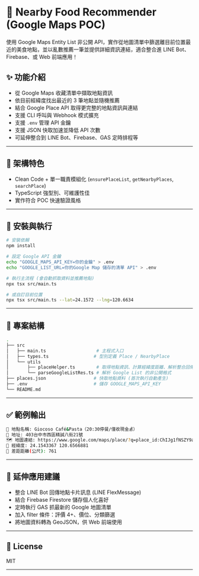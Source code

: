 # 🍜 Nearby Food Recommender (Google Maps POC)

使用 Google Maps Entity List 非公開 API，實作從地圖清單中篩選離目前位置最近的美食地點，並以亂數推薦一筆並提供詳細資訊連結，適合整合進 LINE Bot、Firebase、或 Web 前端應用！

## ✨ 功能介紹

- 從 Google Maps 收藏清單中擷取地點資訊
- 依目前經緯度找出最近的 3 筆地點並隨機推薦
- 結合 Google Place API 取得更完整的地點資訊與連結
- 支援 CLI 呼叫與 Webhook 模式擴充
- 支援 `.env` 管理 API 金鑰
- 支援 JSON 快取加速並降低 API 次數
- 可延伸整合到 LINE Bot、Firebase、GAS 定時排程等

---

## 🧱 架構特色

- Clean Code + 單一職責模組化 (`ensurePlaceList`, `getNearbyPlaces`, `searchPlace`)
- TypeScript 強型別、可維護性佳
- 實作符合 POC 快速驗證風格

---

## 🚀 安裝與執行

```bash
# 安裝依賴
npm install

# 設定 Google API 金鑰
echo "GOOGLE_MAPS_API_KEY=你的金鑰" > .env
echo "GOOGLE_LIST_URL=你的Google Map 儲存的清單 API" > .env

# 執行主流程 (會自動抓取資料並推薦地點)
npx tsx src/main.ts

# 或自訂目前位置
npx tsx src/main.ts --lat=24.1572 --lng=120.6634
```

---

## 📂 專案結構

```bash
.
├── src
│   ├── main.ts                   # 主程式入口
│   ├── types.ts                 # 型別定義 Place / NearbyPlace
│   └── utils
│       ├── placeHelper.ts        # 取得地點資訊、計算經緯度距離、解析整合回傳格式等
│       └── parseGoogleListRes.ts # 解析 Google List 的非公開格式
├── places.json                  # 快取地點資料 (首次執行自動產生)
├── .env                         # 儲存 GOOGLE_MAPS_API_KEY
└── README.md
```

---

## ✅ 範例輸出

```bash
🎯 地點名稱: Giocoso Café&Pasta（20:30停餐/僅收現金💰）
📍 地址: 403台中市西區精誠八街21號
🗺️ 地圖連結: https://www.google.com/maps/place/?q=place_id:ChIJg1fNSZY9aTQRtI4pf1rECos
📌 經緯度: 24.1543367 120.6566881
📌 差距距離(公尺): 761
```

---

## 🔧 延伸應用建議

- 整合 LINE Bot 回傳地點卡片訊息 (LINE FlexMessage)
- 結合 Firebase Firestore 儲存個人化喜好
- 定時執行 GAS 抓最新的 Google 地圖清單
- 加入 filter 條件：評價 4+、價位、分類篩選
- 將地圖資料轉為 GeoJSON，供 Web 前端使用

---

## 📜 License

MIT

---